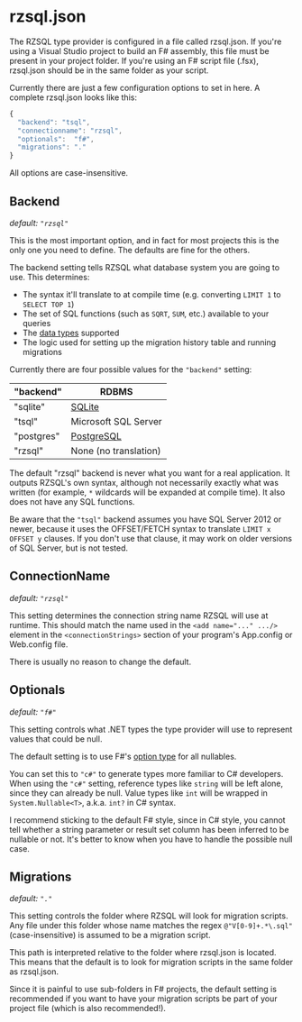 # rzsql.json

The RZSQL type provider is configured in a file called rzsql.json. If you're
using a Visual Studio project to build an F# assembly, this file must be present
in your project folder. If you're using an F# script file (.fsx), rzsql.json
should be in the same folder as your script.

Currently there are just a few configuration options to set in here. A complete
rzsql.json looks like this:

```javascript
{
  "backend": "tsql",
  "connectionname": "rzsql",
  "optionals":  "f#",
  "migrations": "."
}
```

All options are case-insensitive.

## Backend

_default: `"rzsql"`_

This is the most important option, and in fact for most projects this is the
only one you need to define. The defaults are fine for the others.

The backend setting tells RZSQL what database system you are going to use. This
determines:

* The syntax it'll translate to at compile time (e.g. converting `LIMIT 1` to `SELECT TOP 1`)
* The set of SQL functions (such as `SQRT`, `SUM`, etc.) available to your queries
* The [data types](../Language/DataTypes.md) supported
* The logic used for setting up the migration history table and running migrations

Currently there are four possible values for the `"backend"` setting:

| "backend"  | RDBMS                                     |
|------------|-------------------------------------------|
| "sqlite"   | [SQLite](https://www.sqlite.org/)         |
| "tsql"     | Microsoft SQL Server                      |
| "postgres" | [PostgreSQL](https://www.postgresql.org/) |
| "rzsql"    | None (no translation)                     |

The default "rzsql" backend is never what you want for a real application. It
outputs RZSQL's own syntax, although not necessarily exactly what was written
(for example, `*` wildcards will be expanded at compile time). It also does not
have any SQL functions.

Be aware that the `"tsql"` backend assumes you have SQL Server 2012 or newer,
because it uses the OFFSET/FETCH syntax to translate `LIMIT x OFFSET y` clauses.
If you don't use that clause, it may work on older versions of SQL Server, but
is not tested.

## ConnectionName

_default: `"rzsql"`_

This setting determines the connection string name RZSQL will use at runtime.
This should match the name used in the `<add name="..." .../>` element in the
`<connectionStrings>` section of your program's App.config or Web.config file.

There is usually no reason to change the default.

## Optionals

_default: `"f#"`_

This setting controls what .NET types the type provider will use to represent
values that could be null.

The default setting is to use F#'s [option
type](https://docs.microsoft.com/en-us/dotnet/articles/fsharp/language-reference/options)
for all nullables.

You can set this to `"c#"` to generate types more familiar to C# developers.
When using the `"c#"` setting, reference types like `string` will be left alone,
since they can already be null. Value types like `int` will be wrapped in
`System.Nullable<T>`, a.k.a. `int?` in C# syntax.

I recommend sticking to the default F# style, since in C# style, you cannot tell
whether a string parameter or result set column has been inferred to be nullable
or not. It's better to know when you have to handle the possible null case.

## Migrations

_default: `"."`_

This setting controls the folder where RZSQL will look for migration scripts.
Any file under this folder whose name matches the regex `@"V[0-9]+.*\.sql"`
(case-insensitive) is assumed to be a migration script.

This path is interpreted relative to the folder where rzsql.json is located.
This means that the default is to look for migration scripts in the same folder
as rzsql.json.

Since it is painful to use sub-folders in F# projects, the default setting is
recommended if you want to have your migration scripts be part of your project
file (which is also recommended!).

